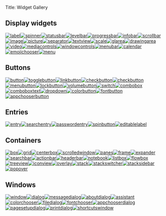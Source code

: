 Title: Widget Gallery

<style>p { display: flex; flex-flow: row wrap; }</style>

## Display widgets

[![label](label.png)](class.Label.html)
[![spinner](spinner.png)](class.Spinner.html)
[![statusbar](statusbar.png)](class.Statusbar.html)
[![levelbar](levelbar.png)](class.LevelBar.html)
[![progressbar](progressbar.png)](class.ProgressBar.html)
[![infobar](info-bar.png)](class.InfoBar.html)
[![scrollbar](scrollbar.png)](class.Scrollbar.html)
[![image](image.png)](class.Image.html)
[![picture](picture.png)](class.Picture.html)
[![separator](separator.png)](class.Separator.html)
[![textview](multiline-text.png)](class.TextView.html)
[![scale](scales.png)](class.Scale.html)
[![glarea](glarea.png)](class.GLArea.html)
[![drawingarea](drawingarea.png)](class.DrawingArea.html)
[![video](video.png)](class.Video.html)
[![mediacontrols](media-controls.png)](class.MediaControls.html)
[![windowcontrols](windowcontrols.png)](class.WindowControls.html)
[![menubar](menubar.png)](class.PopoverMenuBar.html)
[![calendar](calendar.png)](class.Calendar.html)
[![emojichooser](emojichooser.png)](class.EmojiChooser.html)
[![menu](menu.png)](class.PopoverMenu.html)

## Buttons

[![button](button.png)](class.Button.html)
[![togglebutton](toggle-button.png)](class.ToggleButton.html)
[![linkbutton](link-button.png)](class.LinkButton.html)
[![checkbutton](check-button.png)](class.CheckButton.html)
[![checkbutton](radio-button.png)](class.CheckButton.html)
[![menubutton](menu-button.png)](class.MenuButton.html)
[![lockbutton](lockbutton.png)](class.LockButton.html)
[![volumebutton](volumebutton.png)](class.VolumeButton.html)
[![switch](switch.png)](class.Switch.html)
[![combobox](combo-box.png)](class.ComboBox.html)
[![comboboxtext](combo-box-text.png)](class.ComboBoxText.html)
[![dropdown](drop-down.png)](class.DropDown.html)
[![colorbutton](color-button.png)](class.ColorButton.html)
[![fontbutton](font-button.png)](class.FontButton.html)
[![appchooserbutton](appchooserbutton.png)](class.AppChooserButton.html)

## Entries

[![entry](entry.png)](class.Entry.html)
[![searchentry](search-entry.png)](class.SearchEntry.html)
[![passwordentry](password-entry.png)](class.PasswordEntry.html)
[![spinbutton](spinbutton.png)](class.SpinButton.html)
[![editablelabel](editable-label.png)](class.EditableLabel.html)

## Containers

[![box](box.png)](class.Box.html)
[![grid](grid.png)](class.Grid.html)
[![centerbox](centerbox.png)](class.CenterBox.html)
[![scrolledwindow](scrolledwindow.png)](class.ScrolledWindow.html)
[![panes](panes.png)](class.Paned.html)
[![frame](frame.png)](class.Frame.html)
[![expander](expander.png)](class.Expander.html)
[![searchbar](search-bar.png)](class.SearchBar.html)
[![actionbar](action-bar.png)](class.ActionBar.html)
[![headerbar](headerbar.png)](class.HeaderBar.html)
[![notebook](notebook.png)](class.Notebook.html)
[![listbox](list-box.png)](class.ListBox.html)
[![flowbox](flow-box.png)](class.FlowBox.html)
[![treeview](list-and-tree.png)](class.TreeView.html)
[![iconview](icon-view.png)](class.IconView.html)
[![overlay](overlay.png)](class.Overlay.html)
[![stack](stack.png)](class.Stack.html)
[![stackswitcher](stackswitcher.png)](class.StackSwitcher.html)
[![stacksidebar](sidebar.png)](class.StackSidebar.html)
[![popover](popover.png)](class.Popover.html)

## Windows

[![window](window.png)](class.Window.html)
[![dialog](dialog.png)](class.Dialog.html)
[![messagedialog](messagedialog.png)](class.MessageDialog.html)
[![aboutdialog](aboutdialog.png)](class.AboutDialog.html)
[![assistant](assistant.png)](class.Assistant.html)
[![colorchooser](colorchooser.png)](class.ColorChooserDialog.html)
[![filedialog](filechooser.png)](class.FileDialog.html)
[![fontchooser](fontchooser.png)](class.FontChooserDialog.html)
[![appchooserdialog](appchooserdialog.png)](class.AppChooserDialog.html)
[![pagesetupdialog](pagesetupdialog.png)](class.PageSetupUnixDialog.html)
[![printdialog](printdialog.png)](class.PrintUnixDialog.html)
[![shortcutswindow](shortcuts-window.png)](class.ShortcutsWindow.html)
